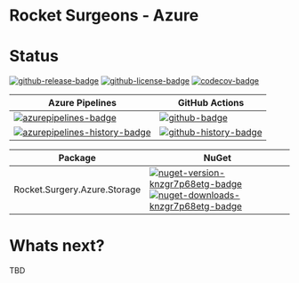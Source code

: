 # Rocket Surgeons - Azure

# Status
<!-- badges -->
[![github-release-badge]][github-release]
[![github-license-badge]][github-license]
[![codecov-badge]][codecov]
<!-- badges -->

<!-- history badges -->
| Azure Pipelines | GitHub Actions |
| --------------- | -------------- |
| [![azurepipelines-badge]][azurepipelines] | [![github-badge]][github] |
| [![azurepipelines-history-badge]][azurepipelines-history] | [![github-history-badge]][github] |
<!-- history badges -->

<!-- nuget packages -->
| Package | NuGet |
| ------- | ----- |
| Rocket.Surgery.Azure.Storage | [![nuget-version-knzgr7p68etg-badge]![nuget-downloads-knzgr7p68etg-badge]][nuget-knzgr7p68etg] |
<!-- nuget packages -->

# Whats next?
TBD

<!-- generated references -->
[github-release]: https://github.com/RocketSurgeonsGuild/Azure/releases/latest
[github-release-badge]: https://img.shields.io/github/release/RocketSurgeonsGuild/Azure.svg?logo=github&style=flat "Latest Release"
[github-license]: https://github.com/RocketSurgeonsGuild/Azure/blob/master/LICENSE
[github-license-badge]: https://img.shields.io/github/license/RocketSurgeonsGuild/Azure.svg?style=flat "License"
[codecov]: https://codecov.io/gh/RocketSurgeonsGuild/Azure
[codecov-badge]: https://img.shields.io/codecov/c/github/RocketSurgeonsGuild/Azure.svg?color=E03997&label=codecov&logo=codecov&logoColor=E03997&style=flat "Code Coverage"
[azurepipelines]: https://rocketsurgeonsguild.visualstudio.com/Libraries/_build/latest?definitionId=14&branchName=master
[azurepipelines-badge]: https://img.shields.io/azure-devops/build/rocketsurgeonsguild/Libraries/14.svg?color=98C6FF&label=azure%20pipelines&logo=azuredevops&logoColor=98C6FF&style=flat "Azure Pipelines Status"
[azurepipelines-history]: https://rocketsurgeonsguild.visualstudio.com/Libraries/_build?definitionId=14&branchName=master
[azurepipelines-history-badge]: https://buildstats.info/azurepipelines/chart/rocketsurgeonsguild/Libraries/14?includeBuildsFromPullRequest=false "Azure Pipelines History"
[github]: https://github.com/RocketSurgeonsGuild/Azure/actions?query=workflow%3Aci
[github-badge]: https://img.shields.io/github/workflow/status/RocketSurgeonsGuild/Azure/ci.svg?label=github&logo=github&color=b845fc&logoColor=b845fc&style=flat "GitHub Actions Status"
[github-history-badge]: https://buildstats.info/github/chart/RocketSurgeonsGuild/Azure?includeBuildsFromPullRequest=false "GitHub Actions History"
[nuget-knzgr7p68etg]: https://www.nuget.org/packages/Rocket.Surgery.Azure.Storage/
[nuget-version-knzgr7p68etg-badge]: https://img.shields.io/nuget/v/Rocket.Surgery.Azure.Storage.svg?color=004880&logo=nuget&style=flat-square "NuGet Version"
[nuget-downloads-knzgr7p68etg-badge]: https://img.shields.io/nuget/dt/Rocket.Surgery.Azure.Storage.svg?color=004880&logo=nuget&style=flat-square "NuGet Downloads"
<!-- generated references -->

<!-- nuke-data
github:
  owner: RocketSurgeonsGuild
  repository: Azure
azurepipelines:
  account: rocketsurgeonsguild
  teamproject: Libraries
  builddefinition: 14
-->